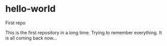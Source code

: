 # hello-world
First repo


This is the first repository in  a long time. Trying to remember everything. It is all coming back now...
